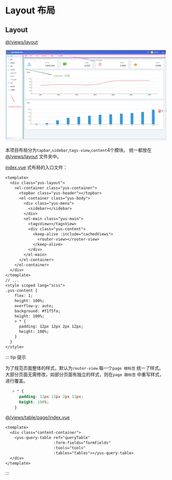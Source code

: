 # Layout 布局

## Layout

[@/views/layout](https://github.com/liuqiyu/vue-admin-pro/blob/master/src/views/layout/index.vue)

![layout](./images/layout/layout.jpg)

本项目布局分为`tapbar`,`sidebar`,`tags-view`,`content`4个模块。
统一都放在 [@/views/layout](https://github.com/liuqiyu/vue-admin-pro/tree/master/src/views/layout) 文件夹中。

[index.vue](https://github.com/liuqiyu/vue-admin-pro/blob/master/src/views/layout/index.vue) 式布局的入口文件：

```vue
<template>
  <div class="yus-layout">
    <el-container class="yus-container">
      <topbar class="yus-header"></topbar>
      <el-container class="yus-body">
        <div class="yus-menu">
          <sidebar></sidebar>
        </div>
        <el-main class="yus-main">
          <tagsView></tagsView>
          <div class="yus-content">
            <keep-alive :include="cachedViews">
              <router-view></router-view>
            </keep-alive>
          </div>
        </el-main>
      </el-container>
    </el-container>
  </div>
</template>
// ...
<style scoped lang="scss">
.yus-content {
    flex: 1;
    height: 100%;
    overflow-y: auto;
    background: #f1f5fa;
    height: 100%;
    > * {
      padding: 12px 12px 2px 12px;
      height: 100%;
    }
  }
</style>

```
::: tip 提示

为了规范页面整体的样式，默认为`router-view` 每一个`page 根标签` 统一了样式。大部分页面无需修改，如部分页面有独立的样式，则在`page 跟标签` 中重写样式，进行覆盖。

```css
   > * {
      padding: 12px 12px 2px 12px;
      height: 100%;
    }
```

[@/views/table/page/index.vue](https://github.com/liuqiyu/vue-admin-pro/blob/master/src/views/table/page/index.vue)

```vue
<template>
  <div class="content-container">
    <yus-query-table ref="queryTable"
                     :form-fields="formFields"
                     :tools="tools"
                     :tables="tables"></yus-query-table>
  </div>
</template>
```

:::




